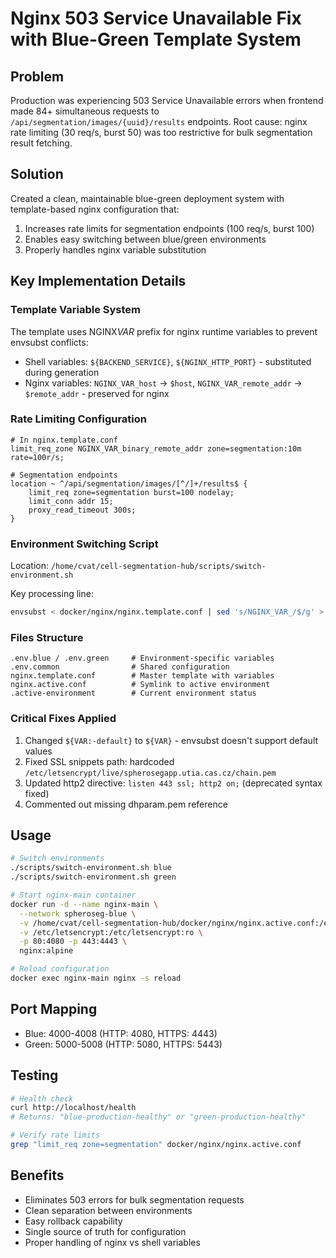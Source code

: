 # Nginx 503 Service Unavailable Fix with Blue-Green Template System

## Problem

Production was experiencing 503 Service Unavailable errors when frontend made 84+ simultaneous requests to `/api/segmentation/images/{uuid}/results` endpoints. Root cause: nginx rate limiting (30 req/s, burst 50) was too restrictive for bulk segmentation result fetching.

## Solution

Created a clean, maintainable blue-green deployment system with template-based nginx configuration that:

1. Increases rate limits for segmentation endpoints (100 req/s, burst 100)
2. Enables easy switching between blue/green environments
3. Properly handles nginx variable substitution

## Key Implementation Details

### Template Variable System

The template uses NGINX*VAR* prefix for nginx runtime variables to prevent envsubst conflicts:

- Shell variables: `${BACKEND_SERVICE}`, `${NGINX_HTTP_PORT}` - substituted during generation
- Nginx variables: `NGINX_VAR_host` → `$host`, `NGINX_VAR_remote_addr` → `$remote_addr` - preserved for nginx

### Rate Limiting Configuration

```nginx
# In nginx.template.conf
limit_req_zone NGINX_VAR_binary_remote_addr zone=segmentation:10m rate=100r/s;

# Segmentation endpoints
location ~ ^/api/segmentation/images/[^/]+/results$ {
    limit_req zone=segmentation burst=100 nodelay;
    limit_conn addr 15;
    proxy_read_timeout 300s;
}
```

### Environment Switching Script

Location: `/home/cvat/cell-segmentation-hub/scripts/switch-environment.sh`

Key processing line:

```bash
envsubst < docker/nginx/nginx.template.conf | sed 's/NGINX_VAR_/$/g' > docker/nginx/nginx.${DEPLOYMENT_COLOR}.conf
```

### Files Structure

```
.env.blue / .env.green     # Environment-specific variables
.env.common                # Shared configuration
nginx.template.conf        # Master template with variables
nginx.active.conf          # Symlink to active environment
.active-environment        # Current environment status
```

### Critical Fixes Applied

1. Changed `${VAR:-default}` to `${VAR}` - envsubst doesn't support default values
2. Fixed SSL snippets path: hardcoded `/etc/letsencrypt/live/spherosegapp.utia.cas.cz/chain.pem`
3. Updated http2 directive: `listen 443 ssl; http2 on;` (deprecated syntax fixed)
4. Commented out missing dhparam.pem reference

## Usage

```bash
# Switch environments
./scripts/switch-environment.sh blue
./scripts/switch-environment.sh green

# Start nginx-main container
docker run -d --name nginx-main \
  --network spheroseg-blue \
  -v /home/cvat/cell-segmentation-hub/docker/nginx/nginx.active.conf:/etc/nginx/conf.d/default.conf:ro \
  -v /etc/letsencrypt:/etc/letsencrypt:ro \
  -p 80:4080 -p 443:4443 \
  nginx:alpine

# Reload configuration
docker exec nginx-main nginx -s reload
```

## Port Mapping

- Blue: 4000-4008 (HTTP: 4080, HTTPS: 4443)
- Green: 5000-5008 (HTTP: 5080, HTTPS: 5443)

## Testing

```bash
# Health check
curl http://localhost/health
# Returns: "blue-production-healthy" or "green-production-healthy"

# Verify rate limits
grep "limit_req zone=segmentation" docker/nginx/nginx.active.conf
```

## Benefits

- Eliminates 503 errors for bulk segmentation requests
- Clean separation between environments
- Easy rollback capability
- Single source of truth for configuration
- Proper handling of nginx vs shell variables
